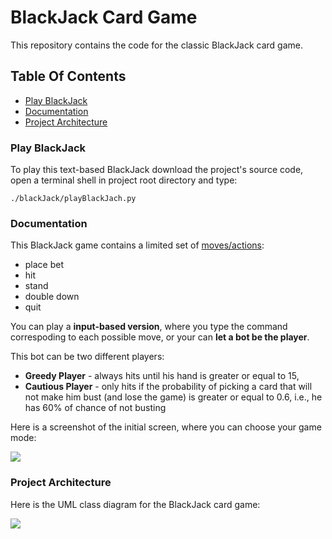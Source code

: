 BlackJack Card Game
=========

This repository contains the code for the classic BlackJack card game.

Table Of Contents
-----------------

* [Play BlackJack](#play)
* [Documentation](#docs)
* [Project Architecture](#architecture)



### <a name="play"></a>Play BlackJack

To play this text-based BlackJack download the project's source code, open a terminal shell in project root directory and type:

<code>./blackJack/playBlackJach.py</code>


### <a name="docs"></a>Documentation

This BlackJack game contains a limited set of [moves/actions]:
* place bet
* hit
* stand
* double down
* quit

You can play a **input-based version**, where you type the command correspoding to each possible move, or your can **let a bot be the player**.

This bot can be two different players:
* **Greedy Player** - always hits until his hand is greater or equal to 15,
* **Cautious Player** - only hits if the probability of picking a card that will not make him bust (and lose the game) is greater or equal to 0.6, i.e., he has 60% of chance of not busting

Here is a screenshot of the initial screen, where you can choose your game mode:

![][mode]
	


### <a name="architecture"></a>Project Architecture

Here is the UML class diagram for the BlackJack card game:

![][id]


[id]: https://github.com/carolinabento/blackJack/blob/master/imgs/blackJackUML.png
[mode]: https://github.com/carolinabento/blackJack/blob/master/imgs/chooseMode.png

[moves/actions]: http://en.wikipedia.org/wiki/Blackjack#Player_decisions
